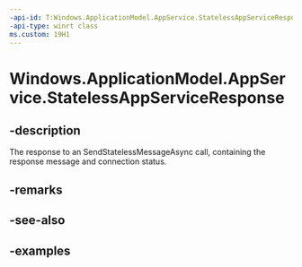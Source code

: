 ```yaml
---
-api-id: T:Windows.ApplicationModel.AppService.StatelessAppServiceResponse
-api-type: winrt class
ms.custom: 19H1
---
```


<!-- Class syntax.
public class StatelessAppServiceResponse 
-->

# Windows.ApplicationModel.AppService.StatelessAppServiceResponse

## -description
The response to an SendStatelessMessageAsync call, containing the response message and connection status.

## -remarks

## -see-also

## -examples

